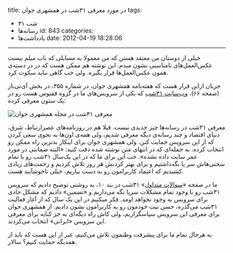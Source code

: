 title: در مورد معرفی ۳۱شب در همشهری جوان
tags:
  - ۳۱ شب
  - رسانه‌ها
id: 843
categories:
  - یاد‌داشت‌ها
date: 2012-04-19 18:28:06
---

خیلی از دوستان من معتقد هستن که من معمولا به مسایلی که باب میلم نیست عکس‌العمل‌های نامناسبی نشون میدم. این نوشته هم ممکن هست که در در دسته‌ی همون عکس‌العمل‌ها قرار بگیره. ولی خب گاهی نباید سکوت کرد.

جریان ازاین قرار هست که هفته‌نامه همشهری جوان، در شماره ۳۵۵، در بخش آی‌تی‌باز (صفحه ۶۶)، [وب‌سایت ۳۱شب](https://31shab.com) که یکی از سرویس‌های ما در گروه ققنوس هست رو در یک ستون معرفی کرده:

![معرفی ۳۱شب در مجله همشهری جوان](http://sallar.me/wp-content/uploads/2012/04/IMG_8408.jpg "IMG_8408")

معرفی ۳۱شب در رسانه‌ها چیز جدیدی نیست. قبلا هم در روزنامه‌های عصرارتباط، شرق، دنیای اقتصاد و چند رسانه‌ی دیگه معرفی شدیم، ولی همه‌ی اون‌ها به نحوی سعی کردن که از این سرویس حمایت کنن. ولی همشهری جوان برای اینکار بدترین راه ممکن رو انتخاب کرده. به جمله‌ای که در انتهای متن نوشته شده دقت کنید: «البته ضمانتی در مورد عمر سایت داده نشده». خب این برای ما که در این یک‌سال ۳۱شب رو با تمام سختی‌هاش سر پا نگه‌داشتیم و برای بهتر کردنش هر روز تلاش کردیم و زحمت‌های زیادی کشیدیم که اعتماد کاربرامون رو به دست بیاریم، خیلی ناخوشآیند هست.

ما در صفحه «[سوالات متداول](https://31shab.com/about/faq/)» ۳۱شب در بند ۱۰، به روشنی توضیح دادیم که سرویس ۳۱شب رو با وجود تمام مشکلات سرپا نگه می‌داریم و «تضمین» دادیم که مشکل حادی برای سرویس به وجود نخواهد اومد. فکر میکنیم در این یک سال که از آغاز فعالیت ۳۱شب می‌گذره، حسن نیت خودمون رو به کاربرامون نشون دادیم. از همشهری جوان برای معرفی این سرویس سپاسگزاریم، ولی کاش راه دیگه‌ای به جز کنایه برای معرفی این سرویس «ایرانی» انتخاب می‌کردند.

به هرحال تمام ما برای پیشرفت وطنمون تلاش می‌کنیم، غیر از این هست که باید از همدیگه حمایت کنیم؟
سالار.